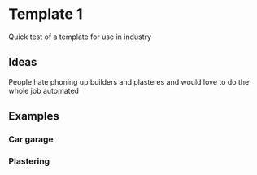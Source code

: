 # Template 1

Quick test of a template for use in industry

## Ideas

People hate phoning up builders and plasteres and would love to do the whole job automated 

## Examples

### Car garage

### Plastering

### 
